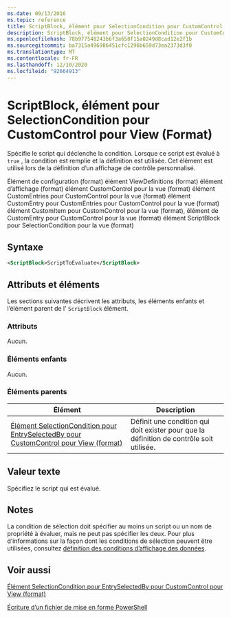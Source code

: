 ```yaml
---
ms.date: 09/13/2016
ms.topic: reference
title: ScriptBlock, élément pour SelectionCondition pour CustomControl pour View (Format)
description: ScriptBlock, élément pour SelectionCondition pour CustomControl pour View (Format)
ms.openlocfilehash: 78b977548243b6f3a658f15a0249d8cad12e2f1b
ms.sourcegitcommit: ba7315a496986451cfc1296b659d73ea2373d3f0
ms.translationtype: MT
ms.contentlocale: fr-FR
ms.lasthandoff: 12/10/2020
ms.locfileid: "92664913"
---
```

# <a name="scriptblock-element-for-selectioncondition-for-customcontrol-for-view-format"></a>ScriptBlock, élément pour SelectionCondition pour CustomControl pour View (Format)

Spécifie le script qui déclenche la condition. Lorsque ce script est évalué à `true` , la condition est remplie et la définition est utilisée. Cet élément est utilisé lors de la définition d’un affichage de contrôle personnalisé.

Élément de configuration (format) élément ViewDefinitions (format) élément d’affichage (format) élément CustomControl pour la vue (format) élément CustomEntries pour CustomControl pour la vue (format) élément CustomEntry pour CustomEntries pour CustomControl pour la vue (format) élément CustomItem pour CustomControl pour la vue (format), élément de CustomEntry pour CustomControl pour la vue (format) élément ScriptBlock pour SelectionCondition pour la vue (format)

## <a name="syntax"></a>Syntaxe

```xml
<ScriptBlock>ScriptToEvaluate</ScriptBlock>
```

## <a name="attributes-and-elements"></a>Attributs et éléments

Les sections suivantes décrivent les attributs, les éléments enfants et l’élément parent de l' `ScriptBlock` élément.

### <a name="attributes"></a>Attributs

Aucun.

### <a name="child-elements"></a>Éléments enfants

Aucun.

### <a name="parent-elements"></a>Éléments parents

|Élément|Description|
|-------------|-----------------|
|[Élément SelectionCondition pour EntrySelectedBy pour CustomControl pour View (format)](./selectioncondition-element-for-entryselectedby-for-customcontrol-format.md)|Définit une condition qui doit exister pour que la définition de contrôle soit utilisée.|

## <a name="text-value"></a>Valeur texte

Spécifiez le script qui est évalué.

## <a name="remarks"></a>Notes

La condition de sélection doit spécifier au moins un script ou un nom de propriété à évaluer, mais ne peut pas spécifier les deux. Pour plus d’informations sur la façon dont les conditions de sélection peuvent être utilisées, consultez [définition des conditions d’affichage des données](./defining-conditions-for-displaying-data.md).

## <a name="see-also"></a>Voir aussi

[Élément SelectionCondition pour EntrySelectedBy pour CustomControl pour View (format)](./selectioncondition-element-for-entryselectedby-for-customcontrol-format.md)

[Écriture d’un fichier de mise en forme PowerShell](./writing-a-powershell-formatting-file.md)
